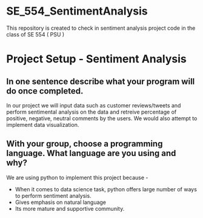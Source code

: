# SE_554_SentimentAnalysis
This repository is created to check in sentiment analysis project code in the class of SE 554 ( PSU )

# Project Setup - Sentiment Analysis 
## In one sentence describe what your program will do once completed.
In our project we will input data such as customer reviews/tweets and perform sentimental analysis on the data and retreive percentage of positive, negative, neutral comments by the users. We would also attempt to implement data visualization.

## With your group, choose a programming language. What language are you using and why?
We are using python to implement this project because -
- When it comes to data science task, python offers large number of ways to perform sentiment analysis.
- Gives emphasis on natural language
- Its more mature and supportive community.

